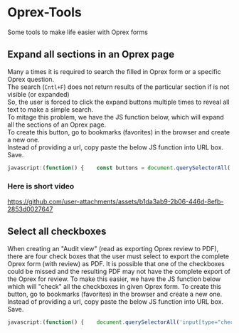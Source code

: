 # Oprex-Tools
Some tools to make life easier with Oprex forms

## Expand all sections in an Oprex page
Many a times it is required to search the filled in Oprex form or a specific Oprex question.  
The search (`Cntl+F`) does not return results of the particular section if is not visible (or expanded)  
So, the user is forced to click the expand buttons multiple times to reveal all text to make a simple search.  
To mitage this problem, we have the JS function below, which will expand all the sections of an Oprex page.  
To create this button, go to bookmarks (favorites) in the browser and create a new one.  
Instead of providing a url, copy paste the below JS function into URL box. Save.  
```javascript
javascript:(function() {    const buttons = document.querySelectorAll('span[id^="expand-arrow"]');    buttons.forEach(btn => btn.click());})();
```
### Here is short video
https://github.com/user-attachments/assets/b1da3ab9-2b06-446d-8efb-2853d0027647

## Select all checkboxes
When creating an "Audit view" (read as exporting Oprex review to PDF), there are four check boxes that the user must select to export the complete Oprex form (with review) as PDF.
It is possible that one of the checkboxes could be missed and the resulting PDF may not have the complete export of the Oprex for review.
To make this easier, we have the JS function below which will "check" all the checkboxes in given Oprex form.
To create this button, go to bookmarks (favorites) in the browser and create a new one.  
Instead of providing a url, copy paste the below JS function into URL box. Save.  
```javascript
javascript:(function() {    document.querySelectorAll('input[type="checkbox"]').forEach(cb => cb.click());    })();
```
